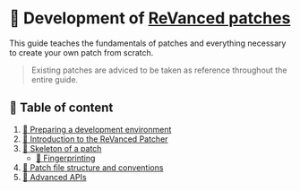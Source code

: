 # 🧩 Development of [ReVanced patches](https://github.com/revanced/revanced-patches)

This guide teaches the fundamentals of patches and everything necessary to create your own patch from scratch.

> Existing patches are adviced to be taken as reference throughout the entire guide.

## 📖 Table of content

1. [👶 Preparing a development environment](0_preparation.md)
2. [💉 Introduction to the ReVanced Patcher](1_introduction.md)
3. [🧩 Skeleton of a patch](2_skeleton.md)
   - [🔎 Fingerprinting](3_fingerprinting.md)
4. [📜 Patch file structure and conventions](4_structure_and_conventions.md)
5. [💪 Advanced APIs](5_apis.md)
